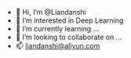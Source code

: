 - 👋 Hi, I’m @Liandanshi
- 👀 I’m interested in Deep Learning
- 🌱 I’m currently learning ...
- 💞️ I’m looking to collaborate on ...
- 📫 liandanshi@aliyun.com

<!---
Liandanshi/Liandanshi is a ✨ special ✨ repository because its `README.md` (this file) appears on your GitHub profile.
You can click the Preview link to take a look at your changes.
--->
